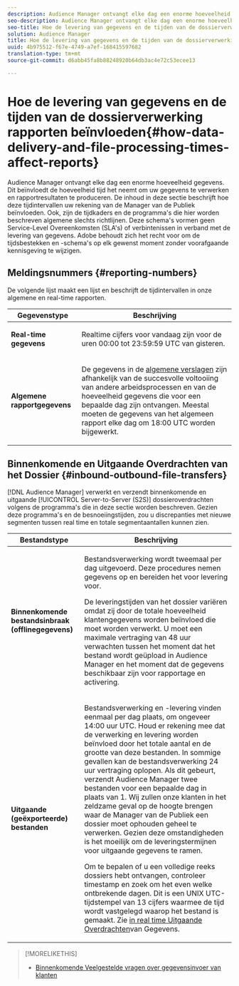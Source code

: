 ```yaml
---
description: Audience Manager ontvangt elke dag een enorme hoeveelheid gegevens. Dit beïnvloedt de hoeveelheid tijd het neemt om uw gegevens te verwerken en rapportresultaten te produceren. De inhoud in deze sectie beschrijft hoe deze tijdintervallen uw rekening van de Manager van de Publiek beïnvloeden. Ook, zijn de tijdkaders en de programma's die hier worden beschreven algemene slechts richtlijnen. Deze schema's vormen geen Service-Level Overeenkomsten (SLA's) of verbintenissen in verband met de levering van gegevens. Adobe behoudt zich het recht voor om de tijdsbestekken en -schema's op elk gewenst moment zonder voorafgaande kennisgeving te wijzigen.
seo-description: Audience Manager ontvangt elke dag een enorme hoeveelheid gegevens. Dit beïnvloedt de hoeveelheid tijd het neemt om uw gegevens te verwerken en rapportresultaten te produceren. De inhoud in deze sectie beschrijft hoe deze tijdintervallen uw rekening van de Manager van de Publiek beïnvloeden. Ook, zijn de tijdkaders en de programma's die hier worden beschreven algemene slechts richtlijnen. Deze schema's vormen geen Service-Level Overeenkomsten (SLA's) of verbintenissen in verband met de levering van gegevens. Adobe behoudt zich het recht voor om de tijdsbestekken en -schema's op elk gewenst moment zonder voorafgaande kennisgeving te wijzigen.
seo-title: Hoe de levering van gegevens en de tijden van de dossierverwerking rapporten beïnvloeden
solution: Audience Manager
title: Hoe de levering van gegevens en de tijden van de dossierverwerking rapporten beïnvloeden
uuid: 4b975512-f67e-4749-a7ef-168415597682
translation-type: tm+mt
source-git-commit: d6abb45fa8b88248920b64db3ac4e72c53ecee13

---
```



# Hoe de levering van gegevens en de tijden van de dossierverwerking rapporten beïnvloeden{#how-data-delivery-and-file-processing-times-affect-reports}

Audience Manager ontvangt elke dag een enorme hoeveelheid gegevens. Dit beïnvloedt de hoeveelheid tijd het neemt om uw gegevens te verwerken en rapportresultaten te produceren. De inhoud in deze sectie beschrijft hoe deze tijdintervallen uw rekening van de Manager van de Publiek beïnvloeden. Ook, zijn de tijdkaders en de programma&#39;s die hier worden beschreven algemene slechts richtlijnen. Deze schema&#39;s vormen geen Service-Level Overeenkomsten (SLA&#39;s) of verbintenissen in verband met de levering van gegevens. Adobe behoudt zich het recht voor om de tijdsbestekken en -schema&#39;s op elk gewenst moment zonder voorafgaande kennisgeving te wijzigen.

## Meldingsnummers {#reporting-numbers}

<!-- 

c_reporting_file_transfer_timeframe.xml

 -->

De volgende lijst maakt een lijst en beschrijft de tijdintervallen in onze algemene en real-time rapporten.

<table id="table_73AF95DF5D3A423894486444505D816A"> 
 <thead> 
  <tr> 
   <th colname="col1" class="entry"> Gegevenstype </th> 
   <th colname="col2" class="entry"> Beschrijving </th> 
  </tr> 
 </thead>
 <tbody> 
  <tr> 
   <td colname="col1"> <p> <b>Real-time gegevens</b> </p> </td> 
   <td colname="col2"> <p> Realtime cijfers voor vandaag zijn voor de uren 00:00 tot 23:59:59 UTC van gisteren. </p> </td> 
  </tr> 
  <tr> 
   <td colname="col1"> <p> <b>Algemene rapportgegevens</b> </p> </td> 
   <td colname="col2"> <p>De gegevens in de <a href="../reporting/general-reports.md#general-reports-overview"> algemene verslagen</a> zijn afhankelijk van de succesvolle voltooiing van andere arbeidsprocessen en van de hoeveelheid gegevens die voor een bepaalde dag zijn ontvangen. Meestal moeten de gegevens van het <span class="wintitle"> algemeen rapport</span> elke dag om 18:00 UTC worden bijgewerkt. </p> </td> 
  </tr> 
 </tbody> 
</table>

## Binnenkomende en Uitgaande Overdrachten van het Dossier {#inbound-outbound-file-transfers}

[!DNL Audience Manager] verwerkt en verzendt binnenkomende en uitgaande [!UICONTROL Server-to-Server (S2S)] dossieroverdrachten volgens de programma&#39;s die in deze sectie worden beschreven. Gezien deze programma&#39;s en de besnoeiingstijden, zou u discrepanties met nieuwe segmenten tussen real time en totale segmentaantallen kunnen zien.

<table id="table_303BEBA0756F46DDAA98D366A5304374"> 
 <thead> 
  <tr> 
   <th colname="col1" class="entry"> Bestandstype </th> 
   <th colname="col2" class="entry"> Beschrijving </th> 
  </tr> 
 </thead>
 <tbody> 
  <tr> 
   <td colname="col1"> <p> <b>Binnenkomende bestandsinbraak (offlinegegevens)</b> </p> </td> 
   <td colname="col2"> <p>Bestandsverwerking wordt tweemaal per dag uitgevoerd. Deze procedures nemen gegevens op en bereiden het voor levering voor. </p> <p>De leveringstijden van het dossier variëren omdat zij door de totale hoeveelheid klantengegevens worden beïnvloed die moet worden verwerkt. U moet een maximale vertraging van 48 uur verwachten tussen het moment dat het bestand wordt geüpload in Audience Manager <span class="keyword"></span> en het moment dat de gegevens beschikbaar zijn voor rapportage en activering. </p> </td> 
  </tr> 
  <tr> 
   <td colname="col1"> <p> <b>Uitgaande (geëxporteerde) bestanden</b> </p> </td> 
   <td colname="col2"> <p>Bestandsverwerking en -levering vinden eenmaal per dag plaats, om ongeveer 14:00 uur UTC. Houd er rekening mee dat de verwerking en levering worden beïnvloed door het totale aantal en de grootte van deze bestanden. In sommige gevallen kan de bestandsverwerking 24 uur vertraging oplopen. Als dit gebeurt, verzendt <span class="keyword"> Audience Manager</span> twee bestanden voor een bepaalde dag in plaats van 1. Wij zullen onze klanten in het zeldzame geval op de hoogte brengen waar de Manager <span class="keyword"> van de</span> Publiek een dossier moet ophouden geheel te verwerken. Gezien deze omstandigheden is het moeilijk om de leveringstermijnen voor uitgaande gegevens te ramen. </p> <p>Om te bepalen of u een volledige reeks dossiers hebt ontvangen, controleer timestamp en zoek om het even welke ontbrekende dagen. Dit is een UNIX UTC-tijdstempel van 13 cijfers waarmee de tijd wordt vastgelegd waarop het bestand is gemaakt. Zie <a href="../integration/receiving-audience-data/real-time-outbound-transfers/real-time-outbound-transfers.md"> in real time Uitgaande Overdrachten</a>van Gegevens. </p> </td> 
  </tr> 
 </tbody> 
</table>

>[!MORELIKETHIS]
>
>* [Binnenkomende Veelgestelde vragen over gegevensinvoer van klanten](../faq/faq-inbound-data-ingestion.md)

